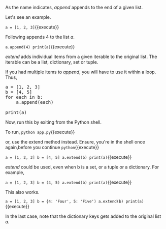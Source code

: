 As the name indicates, *append* appends to the end of a given list.

Let's see an example.

`a = [1, 2, 3]`{{execute}}

Following appends 4 to the list *a*.

`a.append(4)
print(a)`{{execute}}

*extend* adds individual items from a given iterable to the original list.  The iterable can be a list, dictionary, set or tuple.

If you had multiple items to *append*, you will have to use it within a loop.  Thus,

<pre class="file" data-filename="app.py" data-target="replace">
a = [1, 2, 3]
b = [4, 5]
for each in b:
	a.append(each)

print(a)
</pre>

Now, run this by exiting from the Python shell.

To run, `python app.py`{{execute}}

or, use the extend method instead.  Ensure, you're in the shell once again,before you continue `python`{{execute}}

`a = [1, 2, 3]
b = [4, 5]
a.extend(b)
print(a)`{{execute}}

*extend* could be used, even when b is a set, or a tuple or a dictionary.  For example,

`a = [1, 2, 3]
b = (4, 5)
a.extend(b)
print(a)`{{execute}}

This also works.

`a = [1, 2, 3]
b = {4: 'Four', 5: 'Five')
a.extend(b)
print(a)`{{execute}}

In the last case, note that the dictionary keys gets added to the original list *a*.
